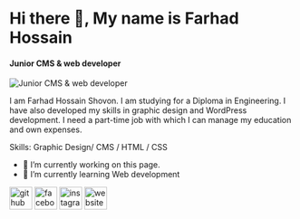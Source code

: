 # Hi there 👋, My name is Farhad Hossain
#### Junior CMS & web developer
![Junior CMS & web developer](https://scontent.fdac19-1.fna.fbcdn.net/v/t39.30808-6/461105374_1232315558106484_1014712807686361106_n.jpg?stp=dst-jpg_s960x960_tt6&_nc_cat=105&ccb=1-7&_nc_sid=cc71e4&_nc_eui2=AeEbUlUOgcQkIM6YCIu5lD70z8rFIIpkwGTPysUgimTAZGCp0_0M6_-21xJCJdN7HG4KJ5Mq7TK9I4ASKxmDz-fB&_nc_ohc=kxGgQeQfBLkQ7kNvgG_-IdU&_nc_zt=23&_nc_ht=scontent.fdac19-1.fna&_nc_gid=AZ2BZVZabKdcQ4SCLgh3rtL&oh=00_AYAn4ftDJ_g40qU3_ocqPGOqdcUmGfTzxSnbOb_o9avyPQ&oe=6781A961)

I am Farhad Hossain Shovon. I am studying for a Diploma in Engineering. I have also developed my skills in graphic design and WordPress development. I need a part-time job with which I can manage my education and own expenses.

Skills:  Graphic Design/ CMS / HTML / CSS

- 🔭 I’m currently working on this page. 
- 🌱 I’m currently learning Web development 


[<img src='https://cdn.jsdelivr.net/npm/simple-icons@3.0.1/icons/github.svg' alt='github' height='40'>](https://github.com/farhad226)  [<img src='https://cdn.jsdelivr.net/npm/simple-icons@3.0.1/icons/facebook.svg' alt='facebook' height='40'>](https://www.facebook.com/md.shovon.927543)  [<img src='https://cdn.jsdelivr.net/npm/simple-icons@3.0.1/icons/instagram.svg' alt='instagram' height='40'>](https://www.instagram.com/farhad.hossain000/)  [<img src='https://cdn.jsdelivr.net/npm/simple-icons@3.0.1/icons/icloud.svg' alt='website' height='40'>](https://portfolio.iftprivateltd.com)  

